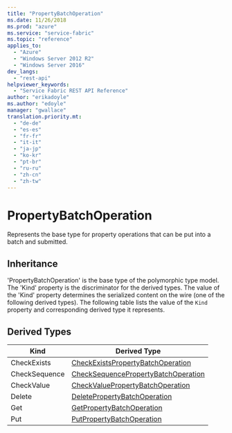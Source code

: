 ```yaml
---
title: "PropertyBatchOperation"
ms.date: 11/26/2018
ms.prod: "azure"
ms.service: "service-fabric"
ms.topic: "reference"
applies_to: 
  - "Azure"
  - "Windows Server 2012 R2"
  - "Windows Server 2016"
dev_langs: 
  - "rest-api"
helpviewer_keywords: 
  - "Service Fabric REST API Reference"
author: "erikadoyle"
ms.author: "edoyle"
manager: "gwallace"
translation.priority.mt: 
  - "de-de"
  - "es-es"
  - "fr-fr"
  - "it-it"
  - "ja-jp"
  - "ko-kr"
  - "pt-br"
  - "ru-ru"
  - "zh-cn"
  - "zh-tw"
---
```

# PropertyBatchOperation

Represents the base type for property operations that can be put into a batch and submitted.
## Inheritance

'PropertyBatchOperation' is the base type of the polymorphic type model. The 'Kind' property is the discriminator for the derived types. 
The value of the 'Kind' property determines the serialized content on the wire (one of the following derived types). 
The following table lists the value of the `Kind` property and corresponding derived type it represents.
## Derived Types

| Kind | Derived Type |
| --- | --- | 
| CheckExists | [CheckExistsPropertyBatchOperation](sfclient-v64-model-checkexistspropertybatchoperation.md) |
| CheckSequence | [CheckSequencePropertyBatchOperation](sfclient-v64-model-checksequencepropertybatchoperation.md) |
| CheckValue | [CheckValuePropertyBatchOperation](sfclient-v64-model-checkvaluepropertybatchoperation.md) |
| Delete | [DeletePropertyBatchOperation](sfclient-v64-model-deletepropertybatchoperation.md) |
| Get | [GetPropertyBatchOperation](sfclient-v64-model-getpropertybatchoperation.md) |
| Put | [PutPropertyBatchOperation](sfclient-v64-model-putpropertybatchoperation.md) |

